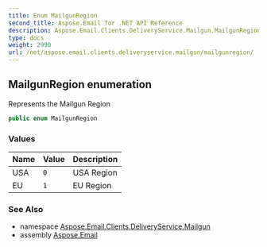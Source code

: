 ```yaml
---
title: Enum MailgunRegion
second_title: Aspose.Email for .NET API Reference
description: Aspose.Email.Clients.DeliveryService.Mailgun.MailgunRegion enum. Represents the Mailgun Region
type: docs
weight: 2990
url: /net/aspose.email.clients.deliveryservice.mailgun/mailgunregion/
---
```

## MailgunRegion enumeration

Represents the Mailgun Region

```csharp
public enum MailgunRegion
```

### Values

| Name | Value | Description |
| --- | --- | --- |
| USA | `0` | USA Region |
| EU | `1` | EU Region |

### See Also

* namespace [Aspose.Email.Clients.DeliveryService.Mailgun](../../aspose.email.clients.deliveryservice.mailgun/)
* assembly [Aspose.Email](../../)


